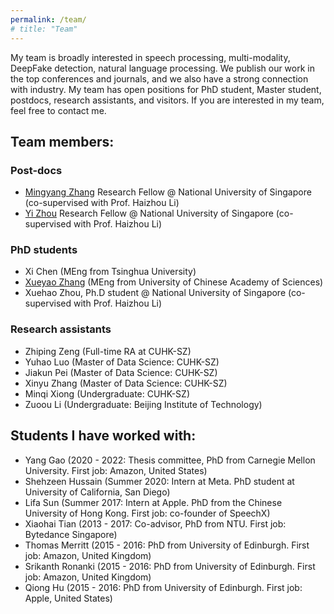 ```yaml
---
permalink: /team/
# title: "Team"
---
```


<!-- # Team Profile -->

My team is broadly interested in speech processing, multi-modality, DeepFake detection, natural language processing. We publish our work in the top conferences and journals, and we also have a strong connection with industry. My team has open positions for PhD student, Master student, postdocs, research assistants, and visitors. If you are interested in my team, feel free to contact me.

## Team members:

### Post-docs

- [Mingyang Zhang](https://arkhamimp.github.io/) Research Fellow @ National University of Singapore (co-supervised with Prof. Haizhou Li)
- [Yi Zhou](https://scholar.google.com/citations?user=_POzpM4AAAAJ&hl=en) Research Fellow @ National University of Singapore (co-supervised with Prof. Haizhou Li)

### PhD students

- Xi Chen (MEng from Tsinghua University)
- [Xueyao Zhang](https://www.zhangxueyao.com/) (MEng from University of Chinese Academy of Sciences)
- Xuehao Zhou, Ph.D student @ National University of Singapore (co-supervised with Prof. Haizhou Li)

### Research assistants

- Zhiping Zeng (Full-time RA at CUHK-SZ)
- Yuhao Luo (Master of Data Science: CUHK-SZ)
- Jiakun Pei (Master of Data Science: CUHK-SZ)
- Xinyu Zhang (Master of Data Science: CUHK-SZ)
- Minqi Xiong (Undergraduate: CUHK-SZ)
- Zuoou Li (Undergraduate: Beijing Institute of Technology)

## Students I have worked with:

- Yang Gao (2020 - 2022: Thesis committee, PhD from Carnegie Mellon University. First job: Amazon, United States)
- Shehzeen Hussain (Summer 2020: Intern at Meta. PhD student at University of California, San Diego)
- Lifa Sun (Summer 2017: Intern at Apple. PhD from the Chinese University of Hong Kong. First job: co-founder of SpeechX)
- Xiaohai Tian (2013 - 2017: Co-advisor, PhD from NTU. First job: Bytedance Singapore)
- Thomas Merritt (2015 - 2016: PhD from University of Edinburgh. First job: Amazon, United Kingdom)
- Srikanth Ronanki (2015 - 2016: PhD from University of Edinburgh. First job: Amazon, United Kingdom)
- Qiong Hu (2015 - 2016: PhD from University of Edinburgh. First job: Apple, United States)
